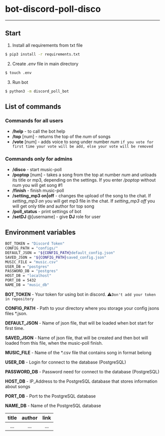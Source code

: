 # bot-discord-poll-disco
___
## Start 
1. Install all requirements from txt file
```sh
$ pip3 install -r requirements.txt
```
2. Create _.env_ file in main directory
```sh
$ touch .env
```
3. Run bot
```sh
$ python3 -m discord_poll_bot
```

## List of commands

### Commands for all users
- __/help__ - to call the bot help 
- __/top__ [num] - returns the top of the _num_ of songs
- __/vote__ [num] - adds voice to song under number _num_
        `if you vote for first time your vote will be add, else your vote will be removed`

### Commands only for admins

- __/disco__ - start music-poll
- __/poptop__ [num] - takes a song from the top at number _num_ and unloads its title or mp3, depending on the settings. If you enter _/poptop_ without num you will get song #1
- __/finish__ - finish music-poll
- __/setting_mp3 on|off__ - changes the upload of the song to the chat. If _setting_mp3 on_ you will get mp3 file in the chat. If _setting_mp3 off_ you will get only title and author for top song
- __/poll_status__ - print settings of bot
- __/setDJ__ @[username] - give **DJ** role for user

## Environment variables

```sh
BOT_TOKEN = "Discord Token"
CONFIG_PATH = "configs/"
DEFAULT_JSON = "${CONFIG_PATH}default_config.json"
SAVED_JSON = "${CONFIG_PATH}saved_config.json"
MUSIC_FILE = "music.csv"
USER_DB = "postgres"
PASSWORD_DB = "postgres"
HOST_DB = "localhost"
PORT_DB = 5432
NAME_DB = "music_db"
```
__BOT_TOKEN__  - Your token for using bot in discord. 
:warning:`Don't add your token in repository`

__CONFIG_PATH__ - Path to your directory where you storage your config jsons files *.json.

__DEFAULT_JSON__ - Name of json file, that will be loaded when bot start for first time.

__SAVED_JSON__ - Name of json file, that will be created and then bot will loaded from this file, when the music-poll finish.

__MUSIC_FILE__ - Name of the *.csv file that contains song in format belong

__USER_DB__ - Login for connect to the database (PostgreSQL)

__PASSWORD_DB__ - Password need for connect to the database (PostgreSQL)

__HOST_DB__ - IP_Address to the PostgreSQL database that stores information about songs

__PORT_DB__ - Port to the PostgreSQL database

__NAME_DB__ - Name of the PostgreSQL database

| title | author | link |
| :---: | :---: | :---: |
| ... | ... | ... |
